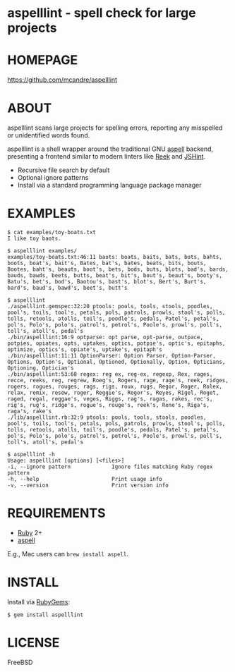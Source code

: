 # aspelllint - spell check for large projects

# HOMEPAGE

https://github.com/mcandre/aspelllint

# ABOUT

aspelllint scans large projects for spelling errors, reporting any misspelled or unidentified words found.

aspelllint is a shell wrapper around the traditional GNU [aspell](http://aspell.net/) backend, presenting a frontend similar to modern linters like [Reek](https://github.com/troessner/reek/wiki) and [JSHint](http://jshint.com/).

* Recursive file search by default
* Optional ignore patterns
* Install via a standard programming language package manager

# EXAMPLES

```
$ cat examples/toy-boats.txt
I like toy baots.

$ aspelllint examples/
examples/toy-boats.txt:46:11 baots: boats, baits, bats, bots, bahts, boots, boat's, bait's, Bates, bat's, bates, beats, bits, bouts, Bootes, baht's, beauts, boot's, bets, bods, buts, blots, bad's, bards, bauds, bawds, beets, butts, beat's, bit's, bout's, beaut's, booty's, Batu's, bet's, bod's, Baotou's, bast's, blot's, Bert's, Burt's, bard's, baud's, bawd's, beet's, butt's

$ aspelllint
./aspelllint.gemspec:32:20 ptools: pools, tools, stools, poodles, pool's, toils, tool's, petals, pols, patrols, prowls, stool's, polls, tolls, retools, atolls, toil's, poodle's, pedals, Patel's, petal's, pol's, Polo's, polo's, patrol's, petrol's, Poole's, prowl's, poll's, toll's, atoll's, pedal's
./bin/aspelllint:16:9 optparse: opt parse, opt-parse, outpace, potpies, opiates, opts, uptakes, optics, potpie's, optic's, epitaphs, optimize, optics's, opiate's, uptake's, epitaph's
./bin/aspelllint:11:11 OptionParser: Option Parser, Option-Parser, Options, Option's, Optional, Optioned, Optionally, Option, Opticians, Optioning, Optician's
./bin/aspelllint:53:68 regex: reg ex, reg-ex, regexp, Rex, rages, recce, reeks, reg, regrew, Roeg's, Rogers, rage, rage's, reek, ridges, rogers, rogues, rouges, rags, rigs, roux, rugs, Regor, Roger, Rolex, relax, remix, resew, roger, Reggie's, Regor's, Reyes, Rigel, Roget, raged, regal, reggae's, veges, Riggs, rag's, ragas, rakes, rec's, rig's, rug's, ridge's, rogue's, rouge's, reek's, Rene's, Riga's, raga's, rake's
./lib/aspelllint.rb:32:9 ptools: pools, tools, stools, poodles, pool's, toils, tool's, petals, pols, patrols, prowls, stool's, polls, tolls, retools, atolls, toil's, poodle's, pedals, Patel's, petal's, pol's, Polo's, polo's, patrol's, petrol's, Poole's, prowl's, poll's, toll's, atoll's, pedal's

$ aspelllint -h
Usage: aspelllint [options] [<files>]
-i, --ignore pattern             Ignore files matching Ruby regex pattern
-h, --help                       Print usage info
-v, --version                    Print version info
```

# REQUIREMENTS

* [Ruby](https://www.ruby-lang.org/) 2+
* [aspell](http://aspell.net/)

E.g., Mac users can `brew install aspell`.

# INSTALL

Install via [RubyGems](http://rubygems.org/):

```
$ gem install aspelllint
```

# LICENSE

FreeBSD
